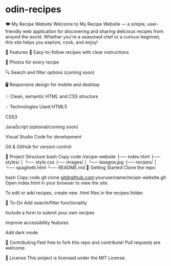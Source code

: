 # odin-recipes
🍽️ My Recipe Website
Welcome to My Recipe Website — a simple, user-friendly web application for discovering and sharing delicious recipes from around the world. Whether you're a seasoned chef or a curious beginner, this site helps you explore, cook, and enjoy!

🔧 Features
🍲 Easy-to-follow recipes with clear instructions

📸 Photos for every recipe

🔍 Search and filter options (coming soon)

🖥️ Responsive design for mobile and desktop

✨ Clean, semantic HTML and CSS structure

💡 Technologies Used
HTML5

CSS3

JavaScript (optional/coming soon)

Visual Studio Code for development

Git & GitHub for version control

📁 Project Structure
bash
Copy code
/recipe-website
├── index.html
├── styles/
│   └── style.css
├── images/
│   └── lasagna.jpg
├── recipes/
│   └── spaghetti.html
└── README.md
🚀 Getting Started
Clone the repo:

bash
Copy code
git clone git@github.com:yourusername/recipe-website.git
Open index.html in your browser to view the site.

To edit or add recipes, create new .html files in the recipes folder.

📌 To-Do
 Add search/filter functionality

 Include a form to submit your own recipes

 Improve accessibility features

 Add dark mode

🤝 Contributing
Feel free to fork this repo and contribute! Pull requests are welcome.

📄 License
This project is licensed under the MIT License.

